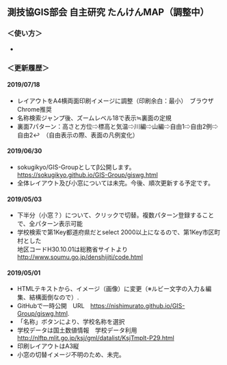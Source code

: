 ## 測技協GIS部会 自主研究 たんけんMAP（調整中）
### ＜使い方＞
-    

### ＜更新履歴＞ 
#### 2019/07/18
- レイアウトをA4横両面印刷イメージに調整（印刷余白：最小）　ブラウザChrome推奨
- 名称検索ジャンプ後、ズームレベル18で表示≒裏面の定規
- 裏面7パターン：高さと方位⇨標高と気温⇨川編⇨山編⇨自由1⇨自由2例⇨自由2↩　（自由表示の際、表面の凡例変化）

#### 2019/06/30
- sokugikyo/GIS-Groupとしてβ公開します。 https://sokugikyo.github.io/GIS-Group/giswg.html
- 全体レイアウト及び小窓については未完。今後、順次更新する予定です。

#### 2019/05/03
- 下半分（小窓？）について、クリックで切替。複数パターン登録することで、全パターン表示可能
- 学校検索で第1Key都道府県だとselect 2000以上になるので、第1Key市区町村とした  
 地区コードH30.10.01は総務省サイトより http://www.soumu.go.jp/denshijiti/code.html
 
#### 2019/05/01
- HTMLテキストから、イメージ（画像）に変更（※ルビー文字の入力＆編集、結構面倒なので）.
- GitHubで一時公開　URL　https://nishimurato.github.io/GIS-Group/giswg.html.
- 「名称」ボタンにより、学校名称を選択
- 学校データは国土数値情報　学校データ利用　http://nlftp.mlit.go.jp/ksj/gml/datalist/KsjTmplt-P29.html
- 印刷レイアウトはA3縦
- 小窓の切替イメージ不明のため、未完。
